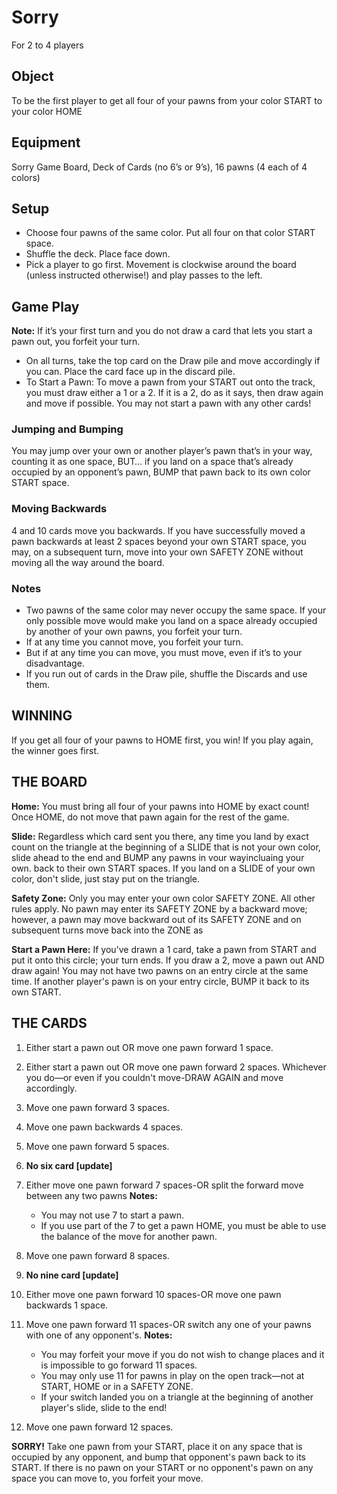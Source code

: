 # Sorry
For 2 to 4 players

## Object
To be the first player to get all four of your pawns from your color START to your color HOME

## Equipment
Sorry Game Board, Deck of Cards (no 6’s or 9’s), 16 pawns (4 each of 4 colors)

## Setup
- Choose four pawns of the same color. Put all four on that color START space.
- Shuffle the deck. Place face down.
- Pick a player to go first. Movement is clockwise around the board (unless instructed otherwise!) and play passes to the left.

## Game Play
**Note:** If it’s your first turn and you do not draw a card that lets you start a pawn out, you forfeit your turn.
- On all turns, take the top card on the Draw pile and move accordingly if you can. Place the card face up in the discard pile.
- To Start a Pawn: To move a pawn from your START out onto the track, you must draw either a 1 or a 2. If it is a 2, do as it says, then draw again and move if possible. You  may not start a pawn with any other cards!
### Jumping and Bumping
You may jump over your own or another player’s pawn that’s in your way, counting it as one space, BUT… if you land on a space that’s already occupied by an opponent’s pawn, BUMP that pawn back to its own color START space.
### Moving Backwards
4 and 10 cards move you backwards. If you have successfully moved a pawn backwards at least 2 spaces beyond your own START space, you may, on a subsequent turn, move into your own SAFETY ZONE without moving all the way around the board.
### Notes
- Two pawns of the same color may never occupy the same space. If your only possible move would make you land on a space already occupied by another of your own pawns, you forfeit your turn.
- If at any time you cannot move, you forfeit your turn.
- But if at any time you can move, you must move, even if it’s to your disadvantage.
- If you run out of cards in the Draw pile, shuffle the Discards and use them.

## WINNING
If you get all four of your pawns to HOME first, you win! If you play again, the winner goes first.

## THE BOARD
**Home:** You must bring all four of your pawns into HOME by exact count!
Once HOME, do not move that pawn again for the rest of the game.

**Slide:** Regardless which card sent you there, any time you land by exact count on the triangle at the beginning of a SLIDE that is not your own color, slide ahead to the end and BUMP any
pawns in vour wayincluaing your own.
back to their own START spaces. If you land on a SLIDE of your own color, don't slide, just stay put on the triangle.

**Safety Zone:** Only you may enter your own color SAFETY ZONE. All other rules apply. No pawn may enter its SAFETY ZONE by a backward move; however, a pawn may move backward out of its SAFETY ZONE and on subsequent turns move back into the ZONE as

**Start a Pawn Here:** If you've drawn a 1 card, take a pawn from START and put it onto this circle; your turn ends. If you draw a 2, move a pawn out AND draw again! You may not have two pawns on an entry circle at the same time. If another player's pawn is on your entry circle, BUMP it back to its own START.

## THE CARDS
1. Either start a pawn out OR move one pawn forward 1 space.
2. Either start a pawn out OR move one pawn forward 2 spaces. Whichever you do—or even if you couldn't move-DRAW AGAIN and move accordingly.
3. Move one pawn forward 3 spaces.
4. Move one pawn backwards 4 spaces.
5. Move one pawn forward 5 spaces.
6. **No six card [update]**
7. Either move one pawn forward 7 spaces-OR split the forward move between any two pawns **Notes:**
    - You may not use 7 to start a pawn.
    - If you use part of the 7 to get a pawn HOME, you must be able to use the
balance of the move for another pawn.

8. Move one pawn forward 8 spaces.
9. **No nine card [update]**
10. Either move one pawn forward 10 spaces-OR move one pawn backwards 1 space.
11. ﻿﻿﻿Move one pawn forward 11 spaces-OR switch any one of your pawns with one of any opponent's. **Notes:**
    - You may forfeit your move if you do not wish to change places and it is impossible to go forward 11 spaces.
    - You may only use 11 for pawns in play on the open track—not at START, HOME or in a SAFETY ZONE.
    - If your switch landed you on a triangle at the beginning of another player's slide, slide to the end!

12. Move one pawn forward 12 spaces.

**SORRY!** Take one pawn from your START, place it on any space that is occupied by any opponent, and bump that opponent's pawn back to its START. If there is no pawn on your START or no opponent's pawn on any space you can move to, you forfeit your move.